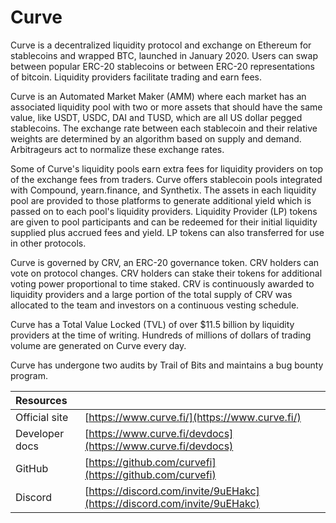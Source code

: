 # Curve

Curve is a decentralized liquidity protocol and exchange on Ethereum for stablecoins and wrapped BTC, launched in January 2020. Users can swap between popular ERC-20 stablecoins or between ERC-20 representations of bitcoin. Liquidity providers facilitate trading and earn fees.

Curve is an Automated Market Maker \(AMM\) where each market has an associated liquidity pool with two or more assets that should have the same value, like USDT, USDC, DAI and TUSD, which are all US dollar pegged stablecoins. The exchange rate between each stablecoin and their relative weights are determined by an algorithm based on supply and demand. Arbitrageurs act to normalize these exchange rates.

Some of Curve's liquidity pools earn extra fees for liquidity providers on top of the exchange fees from traders. Curve offers stablecoin pools integrated with Compound, yearn.finance, and Synthetix. The assets in each liquidity pool are provided to those platforms to generate additional yield which is passed on to each pool's liquidity providers. Liquidity Provider \(LP\) tokens are given to pool participants and can be redeemed for their initial liquidity supplied plus accrued fees and yield. LP tokens can also transferred for use in other protocols.

Curve is governed by CRV, an ERC-20 governance token. CRV holders can vote on protocol changes. CRV holders can stake their tokens for additional voting power proportional to time staked. CRV is continuously awarded to liquidity providers and a large portion of the total supply of CRV was allocated to the team and investors on a continuous vesting schedule.

Curve has a Total Value Locked \(TVL\) of over $11.5 billion by liquidity providers at the time of writing. Hundreds of millions of dollars of trading volume are generated on Curve every day.

Curve has undergone two audits by Trail of Bits and maintains a bug bounty program.

| Resources |  |
| :--- | :--- |
| Official site | [https://www.curve.fi/](https://www.curve.fi/) |
| Developer docs | [https://www.curve.fi/devdocs](https://www.curve.fi/devdocs) |
| GitHub | [https://github.com/curvefi](https://github.com/curvefi) |
| Discord | [https://discord.com/invite/9uEHakc](https://discord.com/invite/9uEHakc) |

